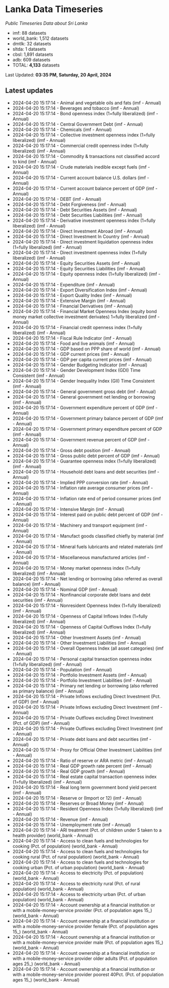 # Lanka Data Timeseries
*Public Timeseries Data about Sri Lanka*

* imf: 88 datasets
* world_bank: 1,512 datasets
* dmtlk: 32 datasets
* sltda: 1 datasets
* cbsl: 1,891 datasets
* adb: 609 datasets
* TOTAL: **4,133** datasets

Last Updated: **03:35 PM, Saturday, 20 April, 2024**

## Latest updates

* 2024-04-20 15:17:14 - Animal and vegetable oils and fats (imf - Annual)
* 2024-04-20 15:17:14 - Beverages and tobacco (imf - Annual)
* 2024-04-20 15:17:14 - Bond openness index (1=fully liberalized) (imf - Annual)
* 2024-04-20 15:17:14 - Central Government Debt (imf - Annual)
* 2024-04-20 15:17:14 - Chemicals (imf - Annual)
* 2024-04-20 15:17:14 - Collective investment openness index (1=fully liberalized) (imf - Annual)
* 2024-04-20 15:17:14 - Commercial credit openness index (1=fully liberalized) (imf - Annual)
* 2024-04-20 15:17:14 - Commodity & transactions not classified accord to kind (imf - Annual)
* 2024-04-20 15:17:14 - Crude materials inedible except fuels (imf - Annual)
* 2024-04-20 15:17:14 - Current account balance U.S. dollars (imf - Annual)
* 2024-04-20 15:17:14 - Current account balance percent of GDP (imf - Annual)
* 2024-04-20 15:17:14 - DEBT (imf - Annual)
* 2024-04-20 15:17:14 - Debt Forgiveness (imf - Annual)
* 2024-04-20 15:17:14 - Debt Securities Assets (imf - Annual)
* 2024-04-20 15:17:14 - Debt Securities Liabilities (imf - Annual)
* 2024-04-20 15:17:14 - Derivative investment openness index (1=fully liberalized) (imf - Annual)
* 2024-04-20 15:17:14 - Direct Investment Abroad (imf - Annual)
* 2024-04-20 15:17:14 - Direct Investment In Country (imf - Annual)
* 2024-04-20 15:17:14 - Direct investment liquidation openness index (1=fully liberalized) (imf - Annual)
* 2024-04-20 15:17:14 - Direct investment openness index (1=fully liberalized) (imf - Annual)
* 2024-04-20 15:17:14 - Equity Securities Assets (imf - Annual)
* 2024-04-20 15:17:14 - Equity Securities Liabilities (imf - Annual)
* 2024-04-20 15:17:14 - Equity openness index (1=fully liberalized) (imf - Annual)
* 2024-04-20 15:17:14 - Expenditure (imf - Annual)
* 2024-04-20 15:17:14 - Export Diversification Index (imf - Annual)
* 2024-04-20 15:17:14 - Export Quality Index (imf - Annual)
* 2024-04-20 15:17:14 - Extensive Margin (imf - Annual)
* 2024-04-20 15:17:14 - Financial Derivatives (imf - Annual)
* 2024-04-20 15:17:14 - Financial Market Openness Index (equity bond money market collective investment derivates) 1=fully liberalized (imf - Annual)
* 2024-04-20 15:17:14 - Financial credit openness index (1=fully liberalized) (imf - Annual)
* 2024-04-20 15:17:14 - Fiscal Rule Indicator (imf - Annual)
* 2024-04-20 15:17:14 - Food and live animals (imf - Annual)
* 2024-04-20 15:17:14 - GDP based on PPP share of world (imf - Annual)
* 2024-04-20 15:17:14 - GDP current prices (imf - Annual)
* 2024-04-20 15:17:14 - GDP per capita current prices (imf - Annual)
* 2024-04-20 15:17:14 - Gender Budgeting Indicator (imf - Annual)
* 2024-04-20 15:17:14 - Gender Development Index (GDI) Time Consistent (imf - Annual)
* 2024-04-20 15:17:14 - Gender Inequality Index (GII) Time Consistent (imf - Annual)
* 2024-04-20 15:17:14 - General government gross debt (imf - Annual)
* 2024-04-20 15:17:14 - General government net lending or borrowing (imf - Annual)
* 2024-04-20 15:17:14 - Government expenditure percent of GDP (imf - Annual)
* 2024-04-20 15:17:14 - Government primary balance percent of GDP (imf - Annual)
* 2024-04-20 15:17:14 - Government primary expenditure percent of GDP (imf - Annual)
* 2024-04-20 15:17:14 - Government revenue percent of GDP (imf - Annual)
* 2024-04-20 15:17:14 - Gross debt position (imf - Annual)
* 2024-04-20 15:17:14 - Gross public debt percent of GDP (imf - Annual)
* 2024-04-20 15:17:14 - Guarantee openness index (1=fully liberalized) (imf - Annual)
* 2024-04-20 15:17:14 - Household debt loans and debt securities (imf - Annual)
* 2024-04-20 15:17:14 - Implied PPP conversion rate (imf - Annual)
* 2024-04-20 15:17:14 - Inflation rate average consumer prices (imf - Annual)
* 2024-04-20 15:17:14 - Inflation rate end of period consumer prices (imf - Annual)
* 2024-04-20 15:17:14 - Intensive Margin (imf - Annual)
* 2024-04-20 15:17:14 - Interest paid on public debt percent of GDP (imf - Annual)
* 2024-04-20 15:17:14 - Machinery and transport equipment (imf - Annual)
* 2024-04-20 15:17:14 - Manufact goods classified chiefly by material (imf - Annual)
* 2024-04-20 15:17:14 - Mineral fuels lubricants and related materials (imf - Annual)
* 2024-04-20 15:17:14 - Miscellaneous manufactured articles (imf - Annual)
* 2024-04-20 15:17:14 - Money market openness index (1=fully liberalized) (imf - Annual)
* 2024-04-20 15:17:14 - Net lending or borrowing (also referred as overall balance) (imf - Annual)
* 2024-04-20 15:17:14 - Nominal GDP (imf - Annual)
* 2024-04-20 15:17:14 - Nonfinancial corporate debt loans and debt securities (imf - Annual)
* 2024-04-20 15:17:14 - Nonresident Openness Index (1=fully liberalized) (imf - Annual)
* 2024-04-20 15:17:14 - Openness of Capital Inflows Index (1=fully liberalized) (imf - Annual)
* 2024-04-20 15:17:14 - Openness of Capital Outflows Index (1=fully liberalized) (imf - Annual)
* 2024-04-20 15:17:14 - Other Investment Assets (imf - Annual)
* 2024-04-20 15:17:14 - Other Investment Liabilities (imf - Annual)
* 2024-04-20 15:17:14 - Overall Openness Index (all asset categories) (imf - Annual)
* 2024-04-20 15:17:14 - Personal capital transaction openness index (1=fully liberalized) (imf - Annual)
* 2024-04-20 15:17:14 - Population (imf - Annual)
* 2024-04-20 15:17:14 - Portfolio Investment Assets (imf - Annual)
* 2024-04-20 15:17:14 - Portfolio Investment Liabilities (imf - Annual)
* 2024-04-20 15:17:14 - Primary net lending or borrowing (also referred as primary balance) (imf - Annual)
* 2024-04-20 15:17:14 - Private Inflows excluding Direct Investment (Pct. of GDP) (imf - Annual)
* 2024-04-20 15:17:14 - Private Inflows excluding Direct Investment (imf - Annual)
* 2024-04-20 15:17:14 - Private Outflows excluding Direct Investment (Pct. of GDP) (imf - Annual)
* 2024-04-20 15:17:14 - Private Outflows excluding Direct Investment (imf - Annual)
* 2024-04-20 15:17:14 - Private debt loans and debt securities (imf - Annual)
* 2024-04-20 15:17:14 - Proxy for Official Other Investment Liabilities (imf - Annual)
* 2024-04-20 15:17:14 - Ratio of reserve or ARA metric (imf - Annual)
* 2024-04-20 15:17:14 - Real GDP growth rate percent (imf - Annual)
* 2024-04-20 15:17:14 - Real GDP growth (imf - Annual)
* 2024-04-20 15:17:14 - Real estate capital transaction openness index (1=fully liberalized) (imf - Annual)
* 2024-04-20 15:17:14 - Real long term government bond yield percent (imf - Annual)
* 2024-04-20 15:17:14 - Reserve or (Import or 12) (imf - Annual)
* 2024-04-20 15:17:14 - Reserves or Broad Money (imf - Annual)
* 2024-04-20 15:17:14 - Resident Openness Index (1=fully liberalized) (imf - Annual)
* 2024-04-20 15:17:14 - Revenue (imf - Annual)
* 2024-04-20 15:17:14 - Unemployment rate (imf - Annual)
* 2024-04-20 15:17:14 - ARI treatment (Pct. of children under 5 taken to a health provider) (world_bank - Annual)
* 2024-04-20 15:17:14 - Access to clean fuels and technologies for cooking (Pct. of population) (world_bank - Annual)
* 2024-04-20 15:17:14 - Access to clean fuels and technologies for cooking rural (Pct. of rural population) (world_bank - Annual)
* 2024-04-20 15:17:14 - Access to clean fuels and technologies for cooking urban (Pct. of urban population) (world_bank - Annual)
* 2024-04-20 15:17:14 - Access to electricity (Pct. of population) (world_bank - Annual)
* 2024-04-20 15:17:14 - Access to electricity rural (Pct. of rural population) (world_bank - Annual)
* 2024-04-20 15:17:14 - Access to electricity urban (Pct. of urban population) (world_bank - Annual)
* 2024-04-20 15:17:14 - Account ownership at a financial institution or with a mobile-money-service provider (Pct. of population ages 15_) (world_bank - Annual)
* 2024-04-20 15:17:14 - Account ownership at a financial institution or with a mobile-money-service provider female (Pct. of population ages 15_) (world_bank - Annual)
* 2024-04-20 15:17:14 - Account ownership at a financial institution or with a mobile-money-service provider male (Pct. of population ages 15_) (world_bank - Annual)
* 2024-04-20 15:17:14 - Account ownership at a financial institution or with a mobile-money-service provider older adults (Pct. of population ages 25_) (world_bank - Annual)
* 2024-04-20 15:17:14 - Account ownership at a financial institution or with a mobile-money-service provider poorest 40Pct. (Pct. of population ages 15_) (world_bank - Annual)